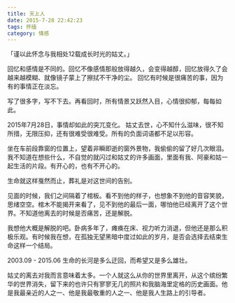 ```yaml
---
title: 天上人
date: 2015-7-28 22:42:23
tags: 怀缅
category: 情感
---
```


「谨以此怀念与我相处12载成长时光的姑丈。」

回忆和感情是不同的。回忆不像感情那般放得越久，会变得越醇，回忆放得久了会越来越模糊、就像镜子蒙上了擦拭不干净的尘。
回忆有时候是很痛苦的事，因为有的事情正在淡忘。

写了很多字，写不下去。再看回时，所有情景又跃然入目，心情很抑郁，每每如此。

2015年7月28日，事情却如此的突兀变化。
姑丈去世，心不知什么滋味，很不知所措，无限压抑，还有很难受很难受。所有的负面词语都不足以形容。

坐在车前段靠窗的位置上，望着非瞬即逝的窗外景物，我偷偷的留了好几次眼泪。我不知道在想些什么，不自觉的就闪过和姑丈的许多画面，里面有我、阿豪和姑一起生活的片段。有开心的，也有不开心的。

生命就这样戛然而止，葬礼是对这世间的告别。

见面的时候，我们之间隔着了棺板。看不到他的样子，也想象不到他的音容笑貌，思绪空空。棺木不能揭开来看了，见不到他的最后一面，哪怕他已经离开了这个世界。不知道他离去的时候是否痛苦，还是解脱。

我想他大概是解脱的吧。卧病多年了，瘫痪在床、视力听力消退，但他还是那么积极乐观。有时候我在想，在孤独无望黑暗中度过如此的岁月，是否会选择去结束生命这样一个结局。

2003.09 - 2015.06
生命的长河是多么迂回，而希望又是多么雄壮。

姑丈的离去对我而言意味着太多。一个人就这么从你的世界里离开，从这个缤纷繁华的世界消失，留下来的也许只有寥寥无几的照片和我脑海里定格的历史画面。他是我最亲近的人之一、他是我最敬重的人之一、他是我人生路上的引导者。

